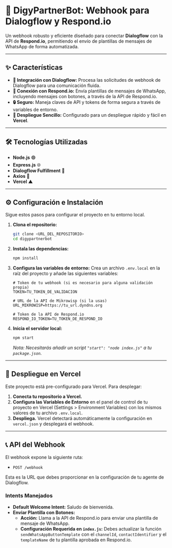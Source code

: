 # 🤖 DigyPartnerBot: Webhook para Dialogflow y Respond.io

Un webhook robusto y eficiente diseñado para conectar **Dialogflow** con la API de **Respond.io**, permitiendo el envío de plantillas de mensajes de WhatsApp de forma automatizada.

---

## ✨ Características

- **💬 Integración con Dialogflow:** Procesa las solicitudes de webhook de Dialogflow para una comunicación fluida.
- **📱 Conexión con Respond.io:** Envía plantillas de mensajes de WhatsApp, incluyendo mensajes con botones, a través de la API de Respond.io.
- **🔒 Seguro:** Maneja claves de API y tokens de forma segura a través de variables de entorno.
- **🚀 Despliegue Sencillo:** Configurado para un despliegue rápido y fácil en **Vercel**.

---

## 🛠️ Tecnologías Utilizadas

- **Node.js** 🟢
- **Express.js** 🌐
- **Dialogflow Fulfillment** 💬
- **Axios** 📡
- **Vercel** ▲

---

## ⚙️ Configuración e Instalación

Sigue estos pasos para configurar el proyecto en tu entorno local.

1.  **Clona el repositorio:**
    ```bash
    git clone <URL_DEL_REPOSITORIO>
    cd digypartnerbot
    ```

2.  **Instala las dependencias:**
    ```bash
    npm install
    ```

3.  **Configura las variables de entorno:**
    Crea un archivo `.env.local` en la raíz del proyecto y añade las siguientes variables:
    ```env
    # Token de tu webhook (si es necesario para alguna validación propia)
    TOKEN=TU_TOKEN_DE_VALIDACION

    # URL de la API de Mikrowisp (si la usas)
    URL_MIKROWISP=https://tu_url.dyndns.org

    # Token de la API de Respond.io
    RESPOND_IO_TOKEN=TU_TOKEN_DE_RESPOND_IO
    ```

4.  **Inicia el servidor local:**
    ```bash
    npm start
    ```
    *Nota: Necesitarás añadir un script `"start": "node index.js"` a tu `package.json`.*

---

## 🚀 Despliegue en Vercel

Este proyecto está pre-configurado para Vercel. Para desplegar:

1.  **Conecta tu repositorio a Vercel.**
2.  **Configura las Variables de Entorno** en el panel de control de tu proyecto en Vercel (Settings > Environment Variables) con los mismos valores de tu archivo `.env.local`.
3.  **Despliega.** Vercel detectará automáticamente la configuración en `vercel.json` y desplegará el webhook.

---

## 📞 API del Webhook

El webhook expone la siguiente ruta:

- `POST /webhook`

Esta es la URL que debes proporcionar en la configuración de tu agente de Dialogflow.

### Intents Manejados

- **Default Welcome Intent:** Saludo de bienvenida.
- **Enviar Plantilla con Botones:**
    - **Acción:** Llama a la API de Respond.io para enviar una plantilla de mensaje de WhatsApp.
    - **Configuración Requerida en `index.js`:** Debes actualizar la función `sendWhatsAppButtonTemplate` con el `channelId`, `contactIdentifier` y el `templateName` de tu plantilla aprobada en Respond.io.
